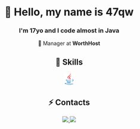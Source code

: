 <div>
<h1 align="center">👋 Hello, my name is 47qw</h1>
<h3 align="center">I'm 17yo and I code almost in Java</h3>

<p align="center">👯 Manager at <strong>WorthHost</strong> <strong></strong></p>
</div>
<div align="center">
<h2>🚀 Skills</h2>
 <code><img height="32" src="https://raw.githubusercontent.com/devicons/devicon/master/icons/java/java-original.svg" alt="Java"/></code>
</div>


<div align="center">
 <h2 align="center">⚡ Contacts</h2>
<div class="mail">
</div>
<div class="discord">
 <a href="https://discord.com/users/108336927762">
 <img src="https://img.shields.io/badge/Discord-282B30?style=for-the-badge&logo=discord&logoColor=white"/>
 <img src="https://lanyard.cnrad.dev/api/1161763881933352981">
</div>
